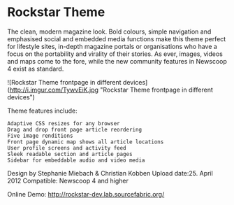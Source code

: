 Rockstar Theme 
========

The clean, modern magazine look. Bold colours, simple navigation and emphasised social and embedded media functions make this theme perfect for lifestyle sites, in-depth magazine portals or organisations who have a focus on the portability and virality of their stories. As ever, images, videos and maps come to the fore, while the new community features in Newscoop 4 exist as standard.

![Rockstar Theme frontpage in different devices] (http://i.imgur.com/TywvEiK.jpg "Rockstar Theme frontpage in different devices")


Theme features include:

    Adaptive CSS resizes for any browser
    Drag and drop front page article reordering
    Five image renditions
    Front page dynamic map shows all article locations
    User profile screens and activity feed
    Sleek readable section and article pages
    Sidebar for embeddable audio and video media


Design by Stephanie Miebach & Christian Kobben
Upload date:25. April 2012
Compatible: Newscoop 4 and higher

Online Demo: http://rockstar-dev.lab.sourcefabric.org/
